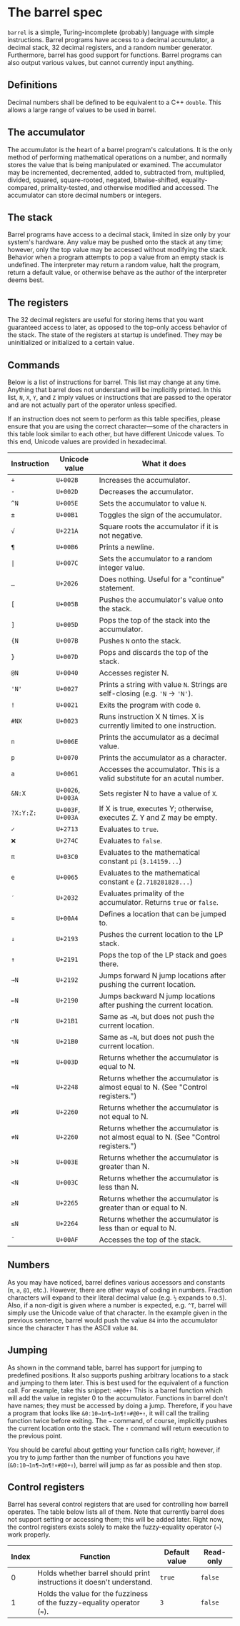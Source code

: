 # The barrel spec
`barrel` is a simple, Turing-incomplete (probably) language with simple instructions. Barrel programs have access to a decimal accumulator, a decimal stack, 32 decimal registers, and a random number generator. Furthermore, barrel has good support for functions. Barrel programs can also output various values, but cannot currently input anything.

## Definitions
Decimal numbers shall be defined to be equivalent to a C++ `double`. This allows a large range of values to be used in barrel.

## The accumulator
The accumulator is the heart of a barrel program's calculations. It is the only method of performing mathematical operations on a number, and normally stores the value that is being manipulated or examined. The accumulator may be incremented, decremented, added to, subtracted from, multiplied, divided, squared, square-rooted, negated, bitwise-shifted, equality-compared, primality-tested, and otherwise modified and accessed. The accumulator can store decimal numbers or integers.

## The stack
Barrel programs have access to a decimal stack, limited in size only by your system's hardware. Any value may be pushed onto the stack at any time; however, only the top value may be accessed without modifying the stack. Behavior when a program attempts to pop a value from an empty stack is undefined. The interpreter may return a random value, halt the program, return a default value, or otherwise behave as the author of the interpreter deems best.

## The registers
The 32 decimal registers are useful for storing items that you want guaranteed access to later, as opposed to the top-only access behavior of the stack. The state of the registers at startup is undefined. They may be uninitialized or initialized to a certain value.

## Commands
Below is a list of instructions for barrel. This list may change at any time. Anything that barrel does not understand will be implicitly printed. In this list, `N`, `X`, `Y`, and `Z` imply values or instructions that are passed to the operator and are not actually part of the operator unless specified.

If an instruction does not seem to perform as this table specifies, please ensure that you are using the correct character—some of the characters in this table look similar to each other, but have different Unicode values. To this end, Unicode values are provided in hexadecimal.

|Instruction|Unicode value     |What it does                                                                        |
|-----------|------------------|------------------------------------------------------------------------------------|
|`+`        |`U+002B`          |Increases the accumulator.                                                          |
|`-`        |`U+002D`          |Decreases the accumulator.                                                          |
|`^N`       |`U+005E`          |Sets the accumulator to value `N`.                                                  |
|`±`        |`U+00B1`          |Toggles the sign of the accumulator.                                                |
|`√`        |`U+221A`          |Square roots the accumulator if it is not negative.                                 |
|`¶`        |`U+00B6`          |Prints a newline.                                                                   |
|`\|`       |`U+007C`          |Sets the accumulator to a random integer value.                                     |
|`…`        |`U+2026`          |Does nothing. Useful for a "continue" statement.                                    |
|`[`        |`U+005B`          |Pushes the accumulator's value onto the stack.                                      |
|`]`        |`U+005D`          |Pops the top of the stack into the accumulator.                                     |
|`{N`       |`U+007B`          |Pushes `N` onto the stack.                                                          |
|`}`        |`U+007D`          |Pops and discards the top of the stack.                                             |
|`@N`       |`U+0040`          |Accesses register N.                                                                |
|`'N'`      |`U+0027`          |Prints a string with value `N`. Strings are self-closing (e.g. `'N` -> `'N'`).      |
|`!`        |`U+0021`          |Exits the program with code `0`.                                                    |
|`#NX`      |`U+0023`          |Runs instruction X N times. X is currently limited to one instruction.              |
|`n`        |`U+006E`          |Prints the accumulator as a decimal value.                                          |
|`p`        |`U+0070`          |Prints the accumulator as a character.                                              |
|`a`        |`U+0061`          |Accesses the accumulator. This is a valid substitute for an acutal number.          |
|`&N:X`     |`U+0026`, `U+003A`|Sets register N to have a value of `X`.                                             |
|`?X:Y:Z:`  |`U+003F`, `U+003A`|If X is true, executes Y; otherwise, executes Z. Y and Z may be empty.              |
|`✓`        |`U+2713`          |Evaluates to `true`.                                                                |
|`❌`        |`U+274C`          |Evaluates to `false`.                                                               |
|`π`        |`U+03C0`          |Evaluates to the mathematical constant `pi` (`3.14159...`)                          |
|`e`        |`U+0065`          |Evaluates to the mathematical constant `e` (`2.718281828...`)                       |
|`′`        |`U+2032`          |Evaluates primality of the accumulator. Returns `true` or `false`.                  |
|`¤`        |`U+00A4`          |Defines a location that can be jumped to.                                           |
|`↓`        |`U+2193`          |Pushes the current location to the LP stack.                                        |
|`↑`        |`U+2191`          |Pops the top of the LP stack and goes there.                                        |
|`→N`       |`U+2192`          |Jumps forward N jump locations after pushing the current location.                  |
|`←N`       |`U+2190`          |Jumps backward N jump locations after pushing the current location.                 |
|`↱N`       |`U+21B1`          |Same as `→N`, but does not push the current location.                               |
|`↰N`       |`U+21B0`          |Same as `←N`, but does not push the current location.                               |
|`=N`       |`U+003D`          |Returns whether the accumulator is equal to N.                                      |
|`≈N`       |`U+2248`          |Returns whether the accumulator is almost equal to N. (See "Control registers.")    |
|`≠N`       |`U+2260`          |Returns whether the accumulator is not equal to N.                                  |
|`≉N`       |`U+2260`          |Returns whether the accumulator is not almost equal to N. (See "Control registers.")|
|`>N`       |`U+003E`          |Returns whether the accumulator is greater than N.                                  |
|`<N`       |`U+003C`          |Returns whether the accumulator is less than N.                                     |
|`≥N`       |`U+2265`          |Returns whether the accumulator is greater than or equal to N.                      |
|`≤N`       |`U+2264`          |Returns whether the accumulator is less than or equal to N.                         |
|`¯`        |`U+00AF`          |Accesses the top of the stack.                                                      |

## Numbers
As you may have noticed, barrel defines various accessors and constants (`π`, `a`, `@1`, etc.). However, there are other ways of coding in numbers. Fraction characters will expand to their literal decimal value (e.g. `½` expands to `0.5`). Also, if a non-digit is given where a number is expected, e.g. `^T`, barrel will simply use the Unicode value of that character. In the example given in the previous sentence, barrel would push the value `84` into the accumulator since the character `T` has the ASCII value `84`.

## Jumping
As shown in the command table, barrel has support for jumping to predefined positions. It also supports pushing arbitrary locations to a stack and jumping to them later. This is best used for the equivalent of a function call. For example, take this snippet: `¤#@0+↑` This is a barrel function which will add the value in register 0 to the accumulator. Functions in barrel don't have names; they must be accessed by doing a jump. Therefore, if you have a program that looks like `&0:10→1n¶→1n¶!¤#@0+↑`, it will call the trailing function twice before exiting. The `→` command, of course, implicitly pushes the current location onto the stack. The `↑` command will return execution to the previous point.

You should be careful about getting your function calls right; however, if you try to jump farther than the number of functions you have (`&0:10→1n¶→3n¶!¤#@0+↑`), barrel will jump as far as possible and then stop.

## Control registers
Barrel has several control registers that are used for controlling how barrell operates. The table below lists all of them. Note that currently barrel does not support setting or accessing them; this will be added later. Right now, the control registers exists solely to make the fuzzy-equality operator (`≈`) work properly.

|Index|Function                                                               |Default value|Read-only|
|-----|-----------------------------------------------------------------------|-------------|---------|
|0    |Holds whether barrel should print instructions it doesn't understand.  |`true`       |`false`  |
|1    |Holds the value for the fuzziness of the fuzzy-equality operator (`≈`).|`3`          |`false`  |
